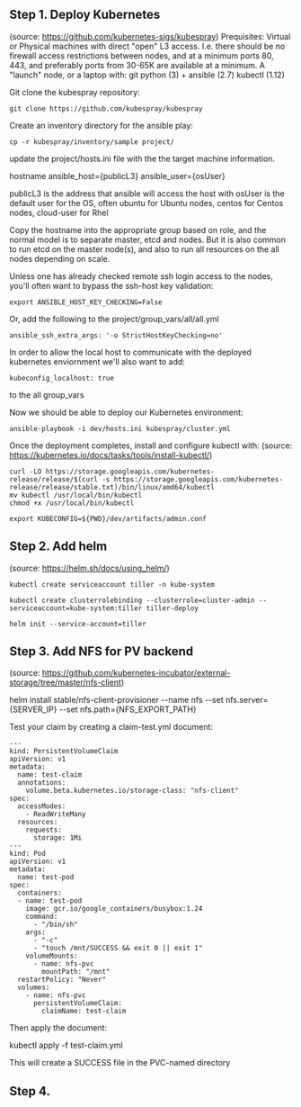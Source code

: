## Step 1. Deploy Kubernetes
(source: https://github.com/kubernetes-sigs/kubespray)
Prequisites:
Virtual or Physical machines with direct "open" L3 access.  I.e. there should be no firewall access restrictions between nodes, and at a minimum ports 80, 443, and preferably ports from 30-65K are available at a minimum.
A "launch" node, or a laptop with:
git
python (3) + ansible (2.7)
kubectl (1.12)

Git clone the kubespray repository:
```
git clone https://github.com/kubespray/kubespray
```

Create an inventory directory for the ansible play:
```
cp -r kubespray/inventory/sample project/
```

update the project/hosts.ini file with the the target machine information.

hostname ansible_host={publicL3} ansible_user={osUser}

publicL3 is the address that ansible will access the host with
osUser is the default user for the OS, often ubuntu for Ubuntu nodes, centos for Centos nodes, cloud-user for Rhel

Copy the hostname into the appropriate group based on role, and the normal model is to
separate master, etcd and nodes. But it is also common to run etcd on the master node(s), and also
to run all resources on the all nodes depending on scale.

Unless one has already checked remote ssh login access to the nodes, you'll often want to bypass the ssh-host key validation:

```
export ANSIBLE_HOST_KEY_CHECKING=False
```
Or, add the following to the project/group_vars/all/all.yml

```
ansible_ssh_extra_args: '-o StrictHostKeyChecking=no'
```

In order to allow the local host to communicate with the deployed kubernetes enviornment
we'll also want to add:

```
kubeconfig_localhost: true
```
to the all group_vars

Now we should be able to deploy our Kubernetes environment:

```
ansible-playbook -i dev/hosts.ini kubespray/cluster.yml
```

Once the deployment completes, install and configure kubectl with:
(source: https://kubernetes.io/docs/tasks/tools/install-kubectl/)

```
curl -LO https://storage.googleapis.com/kubernetes-release/release/$(curl -s https://storage.googleapis.com/kubernetes-release/release/stable.txt)/bin/linux/amd64/kubectl
mv kubectl /usr/local/bin/kubectl
chmod +x /usr/local/bin/kubectl

export KUBECONFIG=${PWD}/dev/artifacts/admin.conf
```

## Step 2.  Add helm
(source: https://helm.sh/docs/using_helm/)

```
kubectl create serviceaccount tiller -n kube-system

kubectl create clusterrolebinding --clusterrole=cluster-admin --serviceaccount=kube-system:tiller tiller-deploy

helm init --service-account=tiller
```

## Step 3. Add NFS for PV backend
(source: https://github.com/kubernetes-incubator/external-storage/tree/master/nfs-client)

helm install stable/nfs-client-provisioner --name nfs --set nfs.server={SERVER_IP} --set nfs.path={NFS_EXPORT_PATH}

Test your claim by creating a claim-test.yml document:

```
---
kind: PersistentVolumeClaim
apiVersion: v1
metadata:
  name: test-claim
  annotations:
    volume.beta.kubernetes.io/storage-class: "nfs-client"
spec:
  accessModes:
    - ReadWriteMany
  resources:
    requests:
      storage: 1Mi
---
kind: Pod
apiVersion: v1
metadata:
  name: test-pod
spec:
  containers:
  - name: test-pod
    image: gcr.io/google_containers/busybox:1.24
    command:
      - "/bin/sh"
    args:
      - "-c"
      - "touch /mnt/SUCCESS && exit 0 || exit 1"
    volumeMounts:
      - name: nfs-pvc
        mountPath: "/mnt"
  restartPolicy: "Never"
  volumes:
    - name: nfs-pvc
      persistentVolumeClaim:
        claimName: test-claim
```

Then apply the document:

kubectl apply -f test-claim.yml

This will create a SUCCESS file in the PVC-named directory

## Step 4.
